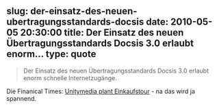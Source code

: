 slug: der-einsatz-des-neuen-ubertragungsstandards-docsis
date: 2010-05-05 20:30:00
title: Der Einsatz des neuen Übertragungsstandards Docsis 3.0 erlaubt enorm...
type: quote
---

> Der Einsatz des neuen Übertragungsstandards Docsis 3.0 erlaubt enorm schnelle Internetzugänge.

Die Finanical Times: [Unitymedia plant Einkaufstour](http://www.ftd.de/it-medien/it-telekommunikation/:tv-kabelnetzanbieter-unitymedia-plant-einkaufstour/50110568.html#utm_source=rss2&utm_medium=rss_feed&utm_campaign=/it-medien) - na das wird ja spannend.
